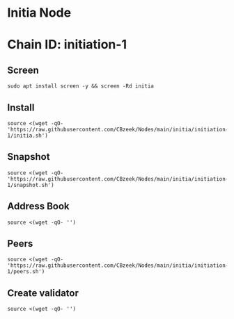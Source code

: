 #  Initia Node
#  Chain ID: initiation-1


## Screen
```
sudo apt install screen -y && screen -Rd initia
```

## Install
```
source <(wget -qO- 'https://raw.githubusercontent.com/CBzeek/Nodes/main/initia/initiation-1/initia.sh')
```

## Snapshot
```
source <(wget -qO- 'https://raw.githubusercontent.com/CBzeek/Nodes/main/initia/initiation-1/snapshot.sh')
```

## Address Book
```
source <(wget -qO- '')
```

## Peers
```
source <(wget -qO- 'https://raw.githubusercontent.com/CBzeek/Nodes/main/initia/initiation-1/peers.sh')
```


## Create validator
```
source <(wget -qO- '')
```
